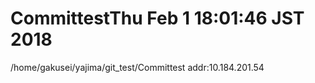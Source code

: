 # CommittestThu Feb  1 18:01:46 JST 2018
/home/gakusei/yajima/git_test/Committest
addr:10.184.201.54
